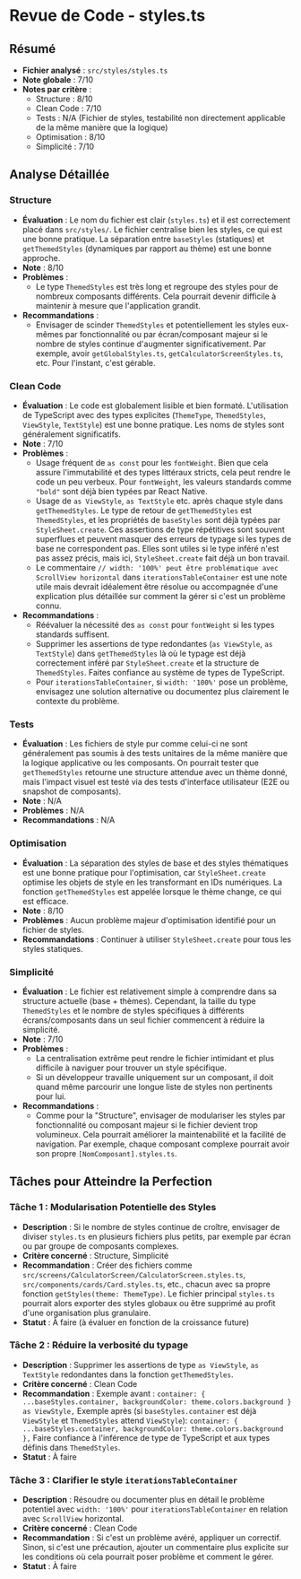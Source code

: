 # Revue de Code - styles.ts

## Résumé
- **Fichier analysé** : `src/styles/styles.ts`
- **Note globale** : 7/10
- **Notes par critère** :
  - Structure : 8/10
  - Clean Code : 7/10
  - Tests : N/A (Fichier de styles, testabilité non directement applicable de la même manière que la logique)
  - Optimisation : 8/10
  - Simplicité : 7/10

## Analyse Détaillée
### Structure
- **Évaluation** : Le nom du fichier est clair (`styles.ts`) et il est correctement placé dans `src/styles/`. Le fichier centralise bien les styles, ce qui est une bonne pratique. La séparation entre `baseStyles` (statiques) et `getThemedStyles` (dynamiques par rapport au thème) est une bonne approche.
- **Note** : 8/10
- **Problèmes** :
    - Le type `ThemedStyles` est très long et regroupe des styles pour de nombreux composants différents. Cela pourrait devenir difficile à maintenir à mesure que l'application grandit.
- **Recommandations** :
    - Envisager de scinder `ThemedStyles` et potentiellement les styles eux-mêmes par fonctionnalité ou par écran/composant majeur si le nombre de styles continue d'augmenter significativement. Par exemple, avoir `getGlobalStyles.ts`, `getCalculatorScreenStyles.ts`, etc. Pour l'instant, c'est gérable.

### Clean Code
- **Évaluation** : Le code est globalement lisible et bien formaté. L'utilisation de TypeScript avec des types explicites (`ThemeType`, `ThemedStyles`, `ViewStyle`, `TextStyle`) est une bonne pratique. Les noms de styles sont généralement significatifs.
- **Note** : 7/10
- **Problèmes** :
    - Usage fréquent de `as const` pour les `fontWeight`. Bien que cela assure l'immutabilité et des types littéraux stricts, cela peut rendre le code un peu verbeux. Pour `fontWeight`, les valeurs standards comme `"bold"` sont déjà bien typées par React Native.
    - Usage de `as ViewStyle`, `as TextStyle` etc. après chaque style dans `getThemedStyles`. Le type de retour de `getThemedStyles` est `ThemedStyles`, et les propriétés de `baseStyles` sont déjà typées par `StyleSheet.create`. Ces assertions de type répétitives sont souvent superflues et peuvent masquer des erreurs de typage si les types de base ne correspondent pas. Elles sont utiles si le type inféré n'est pas assez précis, mais ici, `StyleSheet.create` fait déjà un bon travail.
    - Le commentaire `// width: '100%' peut être problématique avec ScrollView horizontal` dans `iterationsTableContainer` est une note utile mais devrait idéalement être résolue ou accompagnée d'une explication plus détaillée sur comment la gérer si c'est un problème connu.
- **Recommandations** :
    - Réévaluer la nécessité des `as const` pour `fontWeight` si les types standards suffisent.
    - Supprimer les assertions de type redondantes (`as ViewStyle`, `as TextStyle`) dans `getThemedStyles` là où le typage est déjà correctement inféré par `StyleSheet.create` et la structure de `ThemedStyles`. Faites confiance au système de types de TypeScript.
    - Pour `iterationsTableContainer`, si `width: '100%'` pose un problème, envisagez une solution alternative ou documentez plus clairement le contexte du problème.

### Tests
- **Évaluation** : Les fichiers de style pur comme celui-ci ne sont généralement pas soumis à des tests unitaires de la même manière que la logique applicative ou les composants. On pourrait tester que `getThemedStyles` retourne une structure attendue avec un thème donné, mais l'impact visuel est testé via des tests d'interface utilisateur (E2E ou snapshot de composants).
- **Note** : N/A
- **Problèmes** : N/A
- **Recommandations** : N/A

### Optimisation
- **Évaluation** : La séparation des styles de base et des styles thématiques est une bonne pratique pour l'optimisation, car `StyleSheet.create` optimise les objets de style en les transformant en IDs numériques. La fonction `getThemedStyles` est appelée lorsque le thème change, ce qui est efficace.
- **Note** : 8/10
- **Problèmes** : Aucun problème majeur d'optimisation identifié pour un fichier de styles.
- **Recommandations** : Continuer à utiliser `StyleSheet.create` pour tous les styles statiques.

### Simplicité
- **Évaluation** : Le fichier est relativement simple à comprendre dans sa structure actuelle (base + thèmes). Cependant, la taille du type `ThemedStyles` et le nombre de styles spécifiques à différents écrans/composants dans un seul fichier commencent à réduire la simplicité.
- **Note** : 7/10
- **Problèmes** :
    - La centralisation extrême peut rendre le fichier intimidant et plus difficile à naviguer pour trouver un style spécifique.
    - Si un développeur travaille uniquement sur un composant, il doit quand même parcourir une longue liste de styles non pertinents pour lui.
- **Recommandations** :
    - Comme pour la "Structure", envisager de modulariser les styles par fonctionnalité ou composant majeur si le fichier devient trop volumineux. Cela pourrait améliorer la maintenabilité et la facilité de navigation. Par exemple, chaque composant complexe pourrait avoir son propre `[NomComposant].styles.ts`.

## Tâches pour Atteindre la Perfection
### Tâche 1 : Modularisation Potentielle des Styles
- **Description** : Si le nombre de styles continue de croître, envisager de diviser `styles.ts` en plusieurs fichiers plus petits, par exemple par écran ou par groupe de composants complexes.
- **Critère concerné** : Structure, Simplicité
- **Recommandation** : Créer des fichiers comme `src/screens/CalculatorScreen/CalculatorScreen.styles.ts`, `src/components/cards/Card.styles.ts`, etc., chacun avec sa propre fonction `getStyles(theme: ThemeType)`. Le fichier principal `styles.ts` pourrait alors exporter des styles globaux ou être supprimé au profit d'une organisation plus granulaire.
- **Statut** : À faire (à évaluer en fonction de la croissance future)

### Tâche 2 : Réduire la verbosité du typage
- **Description** : Supprimer les assertions de type `as ViewStyle`, `as TextStyle` redondantes dans la fonction `getThemedStyles`.
- **Critère concerné** : Clean Code
- **Recommandation** :
  Exemple avant :
  `container: { ...baseStyles.container, backgroundColor: theme.colors.background } as ViewStyle,`
  Exemple après (si `baseStyles.container` est déjà `ViewStyle` et `ThemedStyles` attend `ViewStyle`):
  `container: { ...baseStyles.container, backgroundColor: theme.colors.background },`
  Faire confiance à l'inférence de type de TypeScript et aux types définis dans `ThemedStyles`.
- **Statut** : À faire

### Tâche 3 : Clarifier le style `iterationsTableContainer`
- **Description** : Résoudre ou documenter plus en détail le problème potentiel avec `width: '100%'` pour `iterationsTableContainer` en relation avec `ScrollView` horizontal.
- **Critère concerné** : Clean Code
- **Recommandation** : Si c'est un problème avéré, appliquer un correctif. Sinon, si c'est une précaution, ajouter un commentaire plus explicite sur les conditions où cela pourrait poser problème et comment le gérer.
- **Statut** : À faire 